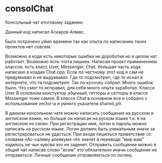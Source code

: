 # consolChat
Консольный чат итоговому заданию.

Данный код написал Аскаров Алмас.

Было потрачено уймо времени так как опыта по написанию таких проектов нет совсем.

Возможно в коде есть некоторые ошибки не дороботки но в целом чат работает. Возможно есть чтота лишнее. Написан проект приминением классов. есть класс User, Messenger,
Chat. большая часть кода написано в кладке Chat.cpp. Если по честному этот код я сам не придумывал и не выдумывал. Где то подсмотрел, где то искал в интернете, что та подсмотрел.
Так по кусочку собрал. Много ошибок было. Что смог то исправил, для себя много опыта заработал. Классе User В основном констуктор обычный, гетторы и сетторы в классе Messenger тоже самое.
В классе Chat в основном все и собрано с использование vector-а и умного указателя shared_ptr. 

В данном консольном чате можно написать сообщения на русском и англиском языке, но больше он написан на руском языке т.к. я на англиском не силен. При регистрации
имя, логин и пароль можно написать на русском языке. Логин должен быть уникальным иначе за регистрироваться не удасться. При входе пишеться приветствие со словами «Ас-саляму алейкум» 
что значит в переводе "мир вам" надеюсь не чьи чувсва это не заденет. Отправить сообщение можно в общий чат написав слово "всем" это обязательно иначи сообщения не отправиться. Личные 
сообщения отправляються по логину. 
